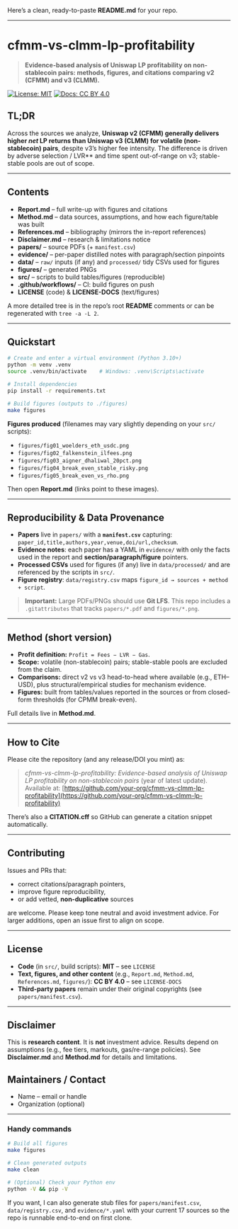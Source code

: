 Here’s a clean, ready-to-paste **README.md** for your repo.

---

# cfmm-vs-clmm-lp-profitability

> **Evidence-based analysis of Uniswap LP profitability on non-stablecoin pairs: methods, figures, and citations comparing v2 (CFMM) and v3 (CLMM).**

[![License: MIT](https://img.shields.io/badge/Code%20License-MIT-informational.svg)](#license) [![Docs: CC BY 4.0](https://img.shields.io/badge/Docs-CC%20BY%204.0-lightgrey.svg)](#license)

## TL;DR

Across the sources we analyze, **Uniswap v2 (CFMM) generally delivers higher *net* LP returns than Uniswap v3 (CLMM) for volatile (non-stablecoin) pairs**, despite v3’s higher fee intensity. The difference is driven by adverse selection / LVR** and time spent out-of-range on v3; stable-stable pools are out of scope.

---

## Contents

* **Report.md** – full write-up with figures and citations
* **Method.md** – data sources, assumptions, and how each figure/table was built
* **References.md** – bibliography (mirrors the in-report references)
* **Disclaimer.md** – research & limitations notice
* **papers/** – source PDFs (+ `manifest.csv`)
* **evidence/** – per-paper distilled notes with paragraph/section pinpoints
* **data/** – `raw/` inputs (if any) and `processed/` tidy CSVs used for figures
* **figures/** – generated PNGs
* **src/** – scripts to build tables/figures (reproducible)
* **.github/workflows/** – CI: build figures on push
* **LICENSE** (code) & **LICENSE-DOCS** (text/figures)

A more detailed tree is in the repo’s root **README** comments or can be regenerated with `tree -a -L 2`.

---

## Quickstart

```bash
# Create and enter a virtual environment (Python 3.10+)
python -m venv .venv
source .venv/bin/activate    # Windows: .venv\Scripts\activate

# Install dependencies
pip install -r requirements.txt

# Build figures (outputs to ./figures)
make figures
```

**Figures produced** (filenames may vary slightly depending on your `src/` scripts):

* `figures/fig01_woelders_eth_usdc.png`
* `figures/fig02_falkenstein_ilfees.png`
* `figures/fig03_aigner_dhaliwal_20pct.png`
* `figures/fig04_break_even_stable_risky.png`
* `figures/fig05_break_even_vs_rho.png`

Then open **Report.md** (links point to these images).

---

## Reproducibility & Data Provenance

* **Papers** live in `papers/` with a **`manifest.csv`** capturing: `paper_id,title,authors,year,venue,doi/url,checksum`.
* **Evidence notes**: each paper has a YAML in `evidence/` with only the facts used in the report and **section/paragraph/figure** pointers.
* **Processed CSVs** used for figures (if any) live in `data/processed/` and are referenced by the scripts in `src/`.
* **Figure registry**: `data/registry.csv` maps `figure_id → sources + method + script`.

> **Important:** Large PDFs/PNGs should use **Git LFS**. This repo includes a `.gitattributes` that tracks `papers/*.pdf` and `figures/*.png`.

---

## Method (short version)

* **Profit definition:** `Profit = Fees − LVR − Gas`.
* **Scope:** volatile (non-stablecoin) pairs; stable-stable pools are excluded from the claim.
* **Comparisons:** direct v2 vs v3 head-to-head where available (e.g., ETH–USD), plus structural/empirical studies for mechanism evidence.
* **Figures:** built from tables/values reported in the sources or from closed-form thresholds (for CPMM break-even).

Full details live in **Method.md**.

---

## How to Cite

Please cite the repository (and any release/DOI you mint) as:

> *cfmm-vs-clmm-lp-profitability: Evidence-based analysis of Uniswap LP profitability on non-stablecoin pairs* (year of latest update).
> Available at: [https://github.com/your-org/cfmm-vs-clmm-lp-profitability](https://github.com/your-org/cfmm-vs-clmm-lp-profitability)

There’s also a **CITATION.cff** so GitHub can generate a citation snippet automatically.

---

## Contributing

Issues and PRs that:

* correct citations/paragraph pointers,
* improve figure reproducibility,
* or add vetted, **non-duplicative** sources

are welcome. Please keep tone neutral and avoid investment advice. For larger additions, open an issue first to align on scope.

---

## License

* **Code** (in `src/`, build scripts): **MIT** – see `LICENSE`
* **Text, figures, and other content** (e.g., `Report.md`, `Method.md`, `References.md`, `figures/`): **CC BY 4.0** – see `LICENSE-DOCS`
* **Third-party papers** remain under their original copyrights (see `papers/manifest.csv`).

---

## Disclaimer

This is **research content**. It is **not** investment advice. Results depend on assumptions (e.g., fee tiers, markouts, gas/re-range policies). See **Disclaimer.md** and **Method.md** for details and limitations.



## Maintainers / Contact

* Name – email or handle
* Organization (optional)

---

### Handy commands

```bash
# Build all figures
make figures

# Clean generated outputs
make clean

# (Optional) Check your Python env
python -V && pip -V
```

If you want, I can also generate stub files for `papers/manifest.csv`, `data/registry.csv`, and `evidence/*.yaml` with your current 17 sources so the repo is runnable end-to-end on first clone.
